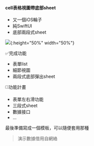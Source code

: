 #### cell表格視圖帶底部sheet
+ 又一個iOS輪子
+ 純SwiftUI
+ 底部兩段式sheet

![](https://f.mille.in/store/iOSbuttonSheetResize.gif){:height="50%" width="50%"}

✅完成功能

+ 表單list 
+ 細節視圖
+ 兩段式底部彈出sheet

◻️功能計畫
- 表單左右滑功能
- 三段式sheet
- 數據接口
- ...

最後準備寫成一個模板，可以隨便套用那種

>演示數據借用自網絡
